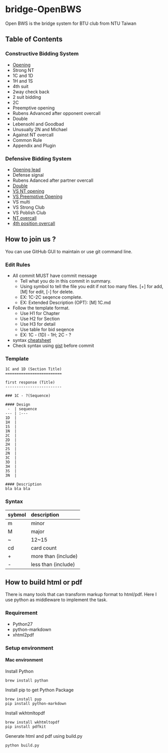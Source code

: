 bridge-OpenBWS
==============

Open BWS is the bridge system for BTU club from NTU Taiwan



Table of Contents
-----------------
### Constructive Bidding System
- [Opening](constructive/opening.md)
- Strong NT
- 1C and 1D
- 1H and 1S
- 4th suit
- 2way check back
- 2 suit bidding
- 2C
- Preemptive opening
- Rubens Advanced after opponent overcall
- Double
- Lebensohl and Goodbad
- Unusually 2N and Michael
- Against NT overcall
- Common Rule
- Appendix and Plugin

### Defensive Bidding System
- [Opening lead](defensive/opening_lead.md)
- Defense signal
- Rubens Adanced after partner overcall
- [Double](defensive/double.md)
- [VS NT opening](defensive/vs_nt.md)
- [VS Preemptive Opening](defensive/vs_preempt.md)
- VS multi
- VS Strong Club
- VS Poblish Club
- [NT overcall](defensive/nt_overcall.md)
- [4th position overcall](defensive/4th_overcall.md)



How to join us ?
--------------------

You can use GitHub GUI to maintain or use git command line.


### Edit Rules

- All commit MUST have commit message
    - Tell what you do in this commit in summary.
    - Using symbol to tell the file you edit if not too many files. [+] for add, [M] for edit, [-] for delete.
    - EX: 1C-2C seqence complete.
    - EX: Extended Description (OPT): [M] 1C.md
- Follow the template format.
    - Use H1 for Chapter
    - Use H2 for Section
    - Use H3 for detail
    - Use table for bid seqence
    - EX: 1C - (1D) - 1H; 2C - ?
- syntax [cheatsheet](https://github.com/adam-p/markdown-here/wiki/Markdown-Cheatsheet)
- Check syntax using [gist](https://gist.github.com) before commit


### Template

    1C and 1D (Section Title)
    =========================

    first response (Title)
    -------------------------

    ### 1C - ?(Sequence)

    #### Design
     -  | sequence
    --- | :---
    1D  |
    1H  |
    1S  |
    1N  |
    2C  | 
    2D  | 
    2H  |
    2S  |
    2N  |
    3C  |
    3D  |
    3H  |
    3S  |
    3N  |
    
    #### Description
    bla bla bla


### Syntax

sybmol | description
------ | :---
m | minor
M | major
~ | 12~15
cd| card count
+ | more than (include)
- | less than (include)



How to build html or pdf
------------------------

There is many tools that can transform markup format to html/pdf. 
Here I use python as middleware to implement the task.

### Requirement
- Python27
- python-markdown
- xhtml2pdf

### Setup environment

#### Mac environment
Install Python
```
brew install pythan
```

Install pip to get Python Package
```
brew install pyp
pip install python-markdown
```

Install wkhtmltopdf
```
brew install wkhtmltopdf
pip install pdfkit
```

Generate html and pdf using build.py
```
python build.py
```




